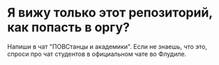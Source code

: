 # Я вижу только этот репозиторий, как попасть в оргу?

Напиши в чат "ПОВСтанцы и академики". Если не знаешь, что это, спроси про чат студентов в официальном чате во Флудиле.
